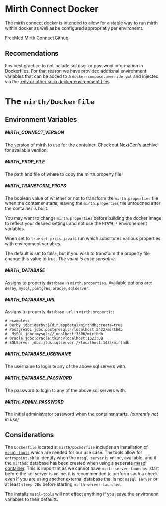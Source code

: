 # Mirth Connect Docker

The [mirth connect](https://www.nextgen.com/products-and-services/integration-engine) 
docker is intended to allow for a stable way to run mirth within docker as 
well as be configured appropriatly per environemt.

[FreeMed Mirth Connect Github](https://github.com/freemed/mirth/tree/master/server)

## Recomendations

It is best practice to not include sql user or password information in Dockerfiles. For that reason we have provided addtional environment variables
that can be added to a `docker-compose.override.yml` and injected via the [.env
or other such docker environment files](https://docs.docker.com/compose/env-file/).

# The `mirth/Dockerfile`

## Environment Variables

##### MIRTH_CONNECT_VERSION

The version of mirth to use for the container. Check out [NextGen's archive](http://downloads.mirthcorp.com/archive/connect/) for available version.

##### MIRTH_PROP_FILE

The path and file of where to copy the mirth.property file.

##### MIRTH_TRANSFORM_PROPS

The boolean value of whether or not to transform the `mirth.properties` 
file when the container starts; leaving the `mirth.properties` file untouched
after the container is built.

You may want to change `mirth.properties` before building the docker image
to reflect your desired settings and not use the `MIRTH_*` environement 
variables.

When set to `true` `set_props.java` is run which substitutes various properties
with environment variables.

The default is set to false, but if you wish to transform the property file change this value to true. _The value is case sensative_. 

##### MIRTH_DATABASE

Assigns to property `database` in `mirth.properties`. Available options are: `derby`, `mysql`, `postgres`, `oracle`, `sqlserver`.

##### MIRTH_DATABASE_URL

Assigns to property `database.url` in `mirth.properties`

```
# examples:
# Derby jdbc:derby:${dir.appdata}/mirthdb;create=true
# PostgreSQL jdbc:postgresql://localhost:5432/mirthdb
#  MySQL jdbc:mysql://localhost:3306/mirthdb
# Oracle jdbc:oracle:thin:@localhost:1521:DB
# SQLServer jdbc:jtds:sqlserver://localhost:1433/mirthdb
```

##### MIRTH_DATABASE_USERNAME

The username to login to any of the above sql servers with.

##### MIRTH_DATABASE_PASSWORD

The password to login to any of the above sql servers with.

##### MIRTH_ADMIN_PASSWORD

The initial administrator password when the container starts. _(currently not in use)_

## Considerations

The `Dockerfile` located at `mirth/Dockerfile` includes an installation of [`mssql-tools`](https://docs.microsoft.com/en-us/sql/tools/sqlcmd-utility?view=sql-server-2017) which are needed for our use case. The tools allow for `entrypoint.sh` to identify when the `mssql server` is online, available, and if the `mirthdb` database has been created when using a seperate [mssql container](https://hub.docker.com/_/microsoft-mssql-server). This is important
as we cannot have `mirth-server-launcher` start before the sql server is online.
it is recommended to perform such a check even if you are using another external database that is not `mssql server`  or at least `sleep 20s`
before starting `mirth-server-launcher`.

The installs `mssql-tools` will not effect anything if you leave the environemt
variables to their defaults.